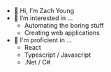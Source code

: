 - 👋 Hi, I’m Zach Young
- 👀 I’m interested in ...
  - Automating the boring stuff
  - Creating web applications
- 💪 I'm proficient in ...
  - React
  - Typescript / Javascript
  - .Net / C#

<!---
Zachatoo/Zachatoo is a ✨ special ✨ repository because its `README.md` (this file) appears on your GitHub profile.
You can click the Preview link to take a look at your changes.
--->
